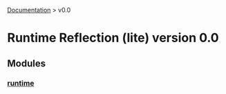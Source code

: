 [Documentation](/docs/documentation.md) >
 v0.0

# Runtime Reflection (lite) version 0.0

## Modules

### [runtime](runtime/module.md)


